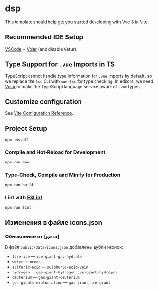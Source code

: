 # dsp

This template should help get you started developing with Vue 3 in Vite.

## Recommended IDE Setup

[VSCode](https://code.visualstudio.com/) + [Volar](https://marketplace.visualstudio.com/items?itemName=Vue.volar) (and disable Vetur).

## Type Support for `.vue` Imports in TS

TypeScript cannot handle type information for `.vue` imports by default, so we replace the `tsc` CLI with `vue-tsc` for type checking. In editors, we need [Volar](https://marketplace.visualstudio.com/items?itemName=Vue.volar) to make the TypeScript language service aware of `.vue` types.

## Customize configuration

See [Vite Configuration Reference](https://vite.dev/config/).

## Project Setup

```sh
npm install
```

### Compile and Hot-Reload for Development

```sh
npm run dev
```

### Type-Check, Compile and Minify for Production

```sh
npm run build
```

### Lint with [ESLint](https://eslint.org/)

```sh
npm run lint
```

## Изменения в файле icons.json

### Обновление от [дата]

В файл `public/data/icons.json` добавлены дубли иконок:
- `fire-ice` — `ice-giant-gas-hydrate`
- `water` — `ocean`
- `sulfuric-acid` — `sulphuric-acid-vein`
- `hydrogen` — `gas-giant-hydrogen`, `ice-giant-hydrogen`
- `deuterium` — `gas-giant-deuterium`
- `gas-giants-exploitation` — `gas-giant`, `ice-giant`
